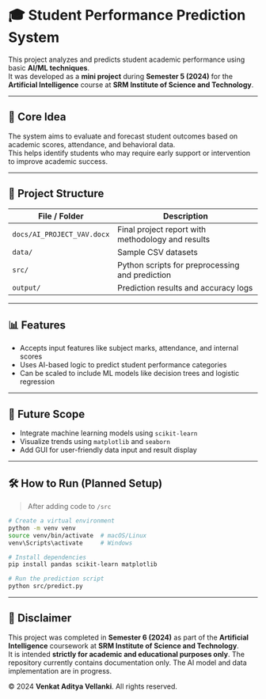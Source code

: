 # 🎓 Student Performance Prediction System

This project analyzes and predicts student academic performance using basic **AI/ML techniques**.  
It was developed as a **mini project** during **Semester 5 (2024)** for the **Artificial Intelligence** course at **SRM Institute of Science and Technology**.

---

## 🧠 Core Idea

The system aims to evaluate and forecast student outcomes based on academic scores, attendance, and behavioral data.  
This helps identify students who may require early support or intervention to improve academic success.

---

## 📁 Project Structure

| File / Folder               | Description                                      |
|-----------------------------|--------------------------------------------------|
| `docs/AI_PROJECT_VAV.docx`  | Final project report with methodology and results |
| `data/`                     | Sample CSV datasets                 |
| `src/`                      | Python scripts for preprocessing and prediction |
| `output/`                   | Prediction results and accuracy logs |

---

## 📊 Features

- Accepts input features like subject marks, attendance, and internal scores  
- Uses AI-based logic to predict student performance categories  
- Can be scaled to include ML models like decision trees and logistic regression  

---

## 🚀 Future Scope

- Integrate machine learning models using `scikit-learn`  
- Visualize trends using `matplotlib` and `seaborn`  
- Add GUI for user-friendly data input and result display  

---

## 🛠 How to Run (Planned Setup)

> After adding code to `/src`

```bash
# Create a virtual environment
python -m venv venv
source venv/bin/activate  # macOS/Linux
venv\Scripts\activate     # Windows

# Install dependencies
pip install pandas scikit-learn matplotlib

# Run the prediction script
python src/predict.py
```

---

## 📄 Disclaimer

This project was completed in **Semester 6 (2024)** as part of the **Artificial Intelligence** coursework at **SRM Institute of Science and Technology**.  
It is intended **strictly for academic and educational purposes only**. The repository currently contains documentation only. The AI model and data implementation are in progress.

© 2024 **Venkat Aditya Vellanki**. All rights reserved.

